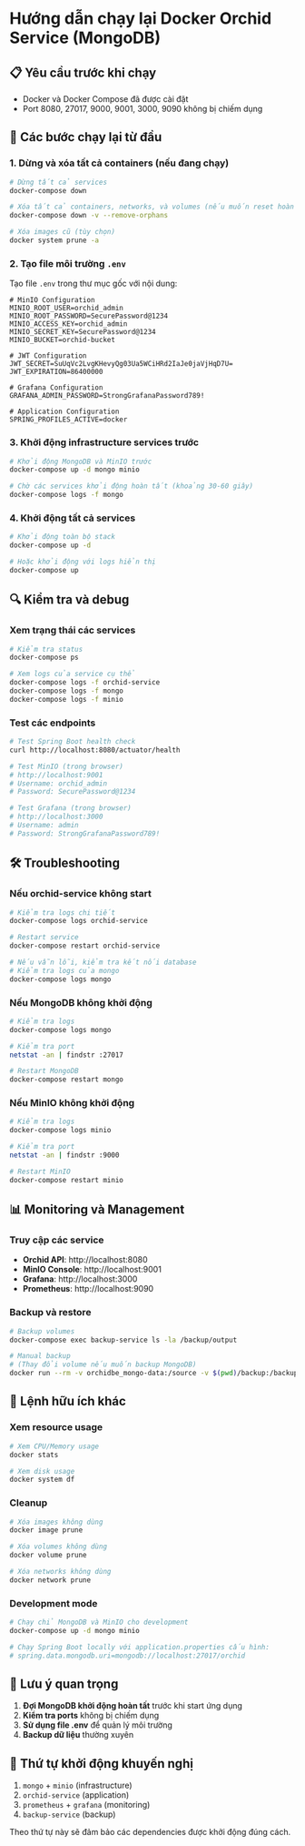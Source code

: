 # Hướng dẫn chạy lại Docker Orchid Service (MongoDB)

## 📋 Yêu cầu trước khi chạy

- Docker và Docker Compose đã được cài đặt
- Port 8080, 27017, 9000, 9001, 3000, 9090 không bị chiếm dụng

## 🚀 Các bước chạy lại từ đầu

### 1. Dừng và xóa tất cả containers (nếu đang chạy)

```bash
# Dừng tất cả services
docker-compose down

# Xóa tất cả containers, networks, và volumes (nếu muốn reset hoàn toàn)
docker-compose down -v --remove-orphans

# Xóa images cũ (tùy chọn)
docker system prune -a
```

### 2. Tạo file môi trường `.env`

Tạo file `.env` trong thư mục gốc với nội dung:

```env
# MinIO Configuration
MINIO_ROOT_USER=orchid_admin
MINIO_ROOT_PASSWORD=SecurePassword@1234
MINIO_ACCESS_KEY=orchid_admin
MINIO_SECRET_KEY=SecurePassword@1234
MINIO_BUCKET=orchid-bucket

# JWT Configuration
JWT_SECRET=SuUqVc2LvgKHevyQg03Ua5WCiHRd2IaJe0jaVjHqD7U=
JWT_EXPIRATION=86400000

# Grafana Configuration
GRAFANA_ADMIN_PASSWORD=StrongGrafanaPassword789!

# Application Configuration
SPRING_PROFILES_ACTIVE=docker
```

### 3. Khởi động infrastructure services trước

```bash
# Khởi động MongoDB và MinIO trước
docker-compose up -d mongo minio

# Chờ các services khởi động hoàn tất (khoảng 30-60 giây)
docker-compose logs -f mongo
```

### 4. Khởi động tất cả services

```bash
# Khởi động toàn bộ stack
docker-compose up -d

# Hoặc khởi động với logs hiển thị
docker-compose up
```

## 🔍 Kiểm tra và debug

### Xem trạng thái các services

```bash
# Kiểm tra status
docker-compose ps

# Xem logs của service cụ thể
docker-compose logs -f orchid-service
docker-compose logs -f mongo
docker-compose logs -f minio
```

### Test các endpoints

```bash
# Test Spring Boot health check
curl http://localhost:8080/actuator/health

# Test MinIO (trong browser)
# http://localhost:9001
# Username: orchid_admin
# Password: SecurePassword@1234

# Test Grafana (trong browser)
# http://localhost:3000
# Username: admin
# Password: StrongGrafanaPassword789!
```

## 🛠️ Troubleshooting

### Nếu orchid-service không start

```bash
# Kiểm tra logs chi tiết
docker-compose logs orchid-service

# Restart service
docker-compose restart orchid-service

# Nếu vẫn lỗi, kiểm tra kết nối database
# Kiểm tra logs của mongo
docker-compose logs mongo
```

### Nếu MongoDB không khởi động

```bash
# Kiểm tra logs
docker-compose logs mongo

# Kiểm tra port
netstat -an | findstr :27017

# Restart MongoDB
docker-compose restart mongo
```

### Nếu MinIO không khởi động

```bash
# Kiểm tra logs
docker-compose logs minio

# Kiểm tra port
netstat -an | findstr :9000

# Restart MinIO
docker-compose restart minio
```

## 📊 Monitoring và Management

### Truy cập các service

- **Orchid API**: http://localhost:8080
- **MinIO Console**: http://localhost:9001
- **Grafana**: http://localhost:3000
- **Prometheus**: http://localhost:9090

### Backup và restore

```bash
# Backup volumes
docker-compose exec backup-service ls -la /backup/output

# Manual backup
# (Thay đổi volume nếu muốn backup MongoDB)
docker run --rm -v orchidbe_mongo-data:/source -v $(pwd)/backup:/backup alpine tar -czf /backup/mongo-backup.tar.gz /source
```

## 🔧 Lệnh hữu ích khác

### Xem resource usage

```bash
# Xem CPU/Memory usage
docker stats

# Xem disk usage
docker system df
```

### Cleanup

```bash
# Xóa images không dùng
docker image prune

# Xóa volumes không dùng
docker volume prune

# Xóa networks không dùng
docker network prune
```

### Development mode

```bash
# Chạy chỉ MongoDB và MinIO cho development
docker-compose up -d mongo minio

# Chạy Spring Boot locally với application.properties cấu hình:
# spring.data.mongodb.uri=mongodb://localhost:27017/orchid
```

## 🚨 Lưu ý quan trọng

1. **Đợi MongoDB khởi động hoàn tất** trước khi start ứng dụng
2. **Kiểm tra ports** không bị chiếm dụng
3. **Sử dụng file .env** để quản lý môi trường
4. **Backup dữ liệu** thường xuyên

## 📝 Thứ tự khởi động khuyến nghị

1. `mongo` + `minio` (infrastructure)
2. `orchid-service` (application)
3. `prometheus` + `grafana` (monitoring)
4. `backup-service` (backup)

Theo thứ tự này sẽ đảm bảo các dependencies được khởi động đúng cách.
